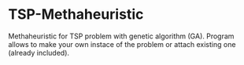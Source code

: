# TSP-Methaheuristic
Methaheuristic for TSP problem with genetic algorithm (GA). Program allows to make your own instace of the problem or attach existing one (already included).
